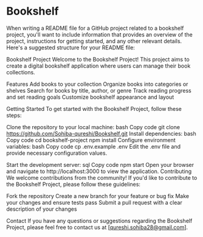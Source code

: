 # Bookshelf

When writing a README file for a GitHub project related to a bookshelf project, you'll want to include information that provides an overview of the project, instructions for getting started, and any other relevant details. Here's a suggested structure for your README file:

Bookshelf Project
Welcome to the Bookshelf Project! This project aims to create a digital bookshelf application where users can manage their book collections.

Features
Add books to your collection
Organize books into categories or shelves
Search for books by title, author, or genre
Track reading progress and set reading goals
Customize bookshelf appearance and layout

Getting Started
To get started with the Bookshelf Project, follow these steps:

Clone the repository to your local machine:
bash
Copy code
git clone https://github.com/Sohiba-qureshi/Bookshelf.git
Install dependencies:
bash
Copy code
cd bookshelf-project
npm install
Configure environment variables:
bash
Copy code
cp .env.example .env
Edit the .env file and provide necessary configuration values.

Start the development server:
sql
Copy code
npm start
Open your browser and navigate to http://localhost:3000 to view the application.
Contributing
We welcome contributions from the community! If you'd like to contribute to the Bookshelf Project, please follow these guidelines:

Fork the repository
Create a new branch for your feature or bug fix
Make your changes and ensure tests pass
Submit a pull request with a clear description of your changes

Contact
If you have any questions or suggestions regarding the Bookshelf Project, please feel free to contact us at [qureshi.sohiba28@gmail.com].
